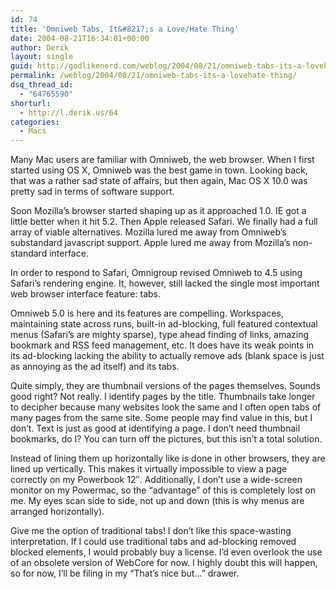 ```yaml
---
id: 74
title: 'Omniweb Tabs, It&#8217;s a Love/Hate Thing'
date: 2004-08-21T16:34:01+00:00
author: Derik
layout: single
guid: http://godlikenerd.com/weblog/2004/08/21/omniweb-tabs-its-a-lovehate-thing/
permalink: /weblog/2004/08/21/omniweb-tabs-its-a-lovehate-thing/
dsq_thread_id:
  - "64765590"
shorturl:
  - http://l.derik.us/64
categories:
  - Macs
---
```

Many Mac users are familiar with Omniweb, the web browser. When I first started using OS X, Omniweb was the best game in town. Looking back, that was a rather sad state of affairs, but then again, Mac OS X 10.0 was pretty sad in terms of software support.

Soon Mozilla&#8217;s browser started shaping up as it approached 1.0. IE got a little better when it hit 5.2. Then Apple released Safari. We finally had a full array of viable alternatives. Mozilla lured me away from Omniweb&#8217;s substandard javascript support. Apple lured me away from Mozilla&#8217;s non-standard interface.

In order to respond to Safari, Omnigroup revised Omniweb to 4.5 using Safari&#8217;s rendering engine. It, however, still lacked the single most important web browser interface feature: tabs.

Omniweb 5.0 is here and its features are compelling. Workspaces, maintaining state across runs, built-in ad-blocking, full featured contextual menus (Safari&#8217;s are mighty sparse), type ahead finding of links, amazing bookmark and RSS feed management, etc. It does have its weak points in its ad-blocking lacking the ability to actually remove ads (blank space is just as annoying as the ad itself) and its tabs.

Quite simply, they are thumbnail versions of the pages themselves. Sounds good right? Not really. I identify pages by the title. Thumbnails take longer to decipher because many websites look the same and I often open tabs of many pages from the same site. Some people may find value in this, but I don&#8217;t. Text is just as good at identifying a page. I don&#8217;t need thumbnail bookmarks, do I? You can turn off the pictures, but this isn&#8217;t a total solution.

Instead of lining them up horizontally like is done in other browsers, they are lined up vertically. This makes it virtually impossible to view a page correctly on my Powerbook 12&#8243;. Additionally, I don&#8217;t use a wide-screen monitor on my Powermac, so the &#8220;advantage&#8221; of this is completely lost on me. My eyes scan side to side, not up and down (this is why menus are arranged horizontally).

Give me the option of traditional tabs! I don&#8217;t like this space-wasting interpretation. If I could use traditional tabs and ad-blocking removed blocked elements, I would probably buy a license. I&#8217;d even overlook the use of an obsolete version of WebCore for now. I highly doubt this will happen, so for now, I&#8217;ll be filing in my &#8220;That&#8217;s nice but&#8230;&#8221; drawer.